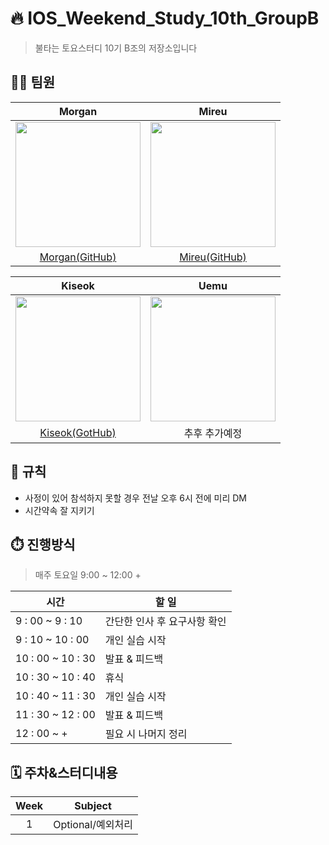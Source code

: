 # 🔥 IOS_Weekend_Study_10th_GroupB
> 불타는 토요스터디 10기 B조의 저장소입니다 
## 🙋‍♂️ 팀원
|Morgan|Mireu|
|:---:|:---:|
<img src="https://avatars.githubusercontent.com/u/101351216?v=4" width="200" height="200"/>|<img src="https://avatars.githubusercontent.com/u/125941932?v=4" width="200" height="200"/>
|[Morgan(GitHub)](https://github.com/devjoon)|[Mireu(GitHub)](https://github.com/mireu79)|

|Kiseok|Uemu|
|:---:|:---:|
<img src="https://github.com/devjoon/IOS_Weekend_Study_10th_GroupB/assets/101351216/7ba2fc8c-c3f9-4df3-ab1e-72a66363c9b2" width="200" height="200"/>|<img src="https://github.com/devjoon/IOS_Weekend_Study_10th_GroupB/assets/101351216/9fdcd484-65fe-49c3-901d-8d7ebe09324f" width="200" height="200"/>
|[Kiseok(GotHub)](https://github.com/carti1108)|추후 추가예정|

## 🤝 규칙
- 사정이 있어 참석하지 못할 경우 전날 오후 6시 전에 미리 DM
- 시간약속 잘 지키기

## ⏱️ 진행방식
 > 매주 토요일 9:00 ~ 12:00 +

| 시간  | 할 일  |
|---|---|
| 9 : 00 ~ 9 : 10 |간단한 인사 후 요구사항 확인|
| 9 : 10 ~ 10 : 00 | 개인 실습 시작 |
| 10 : 00 ~ 10 : 30 | 발표 & 피드백 |
| 10 : 30 ~ 10 : 40 | 휴식 |
| 10 : 40 ~ 11 : 30 | 개인 실습 시작 |
| 11 : 30 ~ 12 : 00 | 발표 & 피드백 |
| 12 : 00 ~ + | 필요 시 나머지 정리 |

## 🗓️ 주차&스터디내용
|Week|Subject|
|:---:|:---:|
|1|Optional/예외처리|
